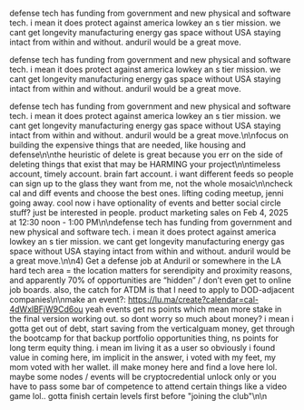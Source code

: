 defense tech has funding from government and new physical and software tech. i mean it does protect against america lowkey an s tier mission. we cant get longevity manufacturing energy gas space without USA staying intact from within and without. anduril would be a great move.

defense tech has funding from government and new physical and software tech. i mean it does protect against america lowkey an s tier mission. we cant get longevity manufacturing energy gas space without USA staying intact from within and without. anduril would be a great move.

defense tech has funding from government and new physical and software tech. i mean it does protect against america lowkey an s tier mission. we cant get longevity manufacturing energy gas space without USA staying intact from within and without. anduril would be a great move.\n\nfocus on building the expensive things that are needed, like housing and defense\n\nthe heuristic of delete is great because you err on the side of deleting things that exist that may be HARMING your project\n\ntimeless account, timely account. brain fart account. i want different feeds so people can sign up to the glass they want from me, not the whole mosaic\n\ncheck cal and diff events and choose the best ones. lifting coding meetup, jenni going away. cool now i have optionality of events and better social circle stuff? just be interested in people. product marketing sales on Feb 4, 2025 at 12:30 noon - 1:00 PM\n\ndefense tech has funding from government and new physical and software tech. i mean it does protect against america lowkey an s tier mission. we cant get longevity manufacturing energy gas space without USA staying intact from within and without. anduril would be a great move.\n\n4) Get a defense job at Anduril or somewhere in the LA hard tech area = the location matters for serendipity and proximity reasons, and apparently 70% of opportunities are “hidden” / don’t even get to online job boards. also, the catch for ATDM is that I need to apply to DOD-adjacent companies\n\nmake an event?: https://lu.ma/create?calendar=cal-4dWxlBFjW9Cd6ou yeah events get ns points which mean more stake in the final version working out. so dont worry so much about money? i mean i gotta get out of debt, start saving from the verticalguam money, get through the bootcamp for that backup portfolio opportunities thing, ns points for long term equity thing. i mean im living it as a user so obviously i found value in coming here, im implicit in the answer, i voted with my feet, my mom voted with her wallet. ill make money here and find a love here lol. maybe some nodes / events will be cryptocredential unlock only or you have to pass some bar of competence to attend certain things like a video game lol.. gotta finish certain levels first before "joining the club"\n\n